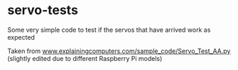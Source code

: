 # servo-tests
Some very simple code to test if the servos that have arrived work as expected

Taken from www.explainingcomputers.com/sample_code/Servo_Test_AA.py (slightly edited due to different Raspberry Pi models)
